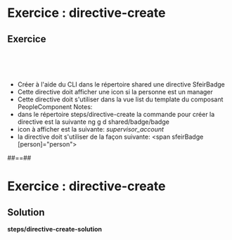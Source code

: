 <!-- .slide: class="exercice" -->
# Exercice : directive-create
## Exercice
<br><br><br>

- Créer à l'aide du CLI dans le répertoire shared une directive SfeirBadge
- Cette directive doit afficher une icon si la personne est un manager
- Cette directive doit s'utiliser dans la vue list du template du composant PeopleComponent
Notes:
- dans le répertoire steps/directive-create la commande pour créer la directive est la suivante ng g d shared/badge/badge
- icon à afficher est la suivante: <i class="material-icons">supervisor_account</i>
- la directive doit s'utiliser de la façon suivante: <span sfeirBadge [person]="person"></span>

##==##
 
<!-- .slide: class="full-center exercice" -->
# Exercice : directive-create
## Solution
<b>steps/directive-create-solution</b>
